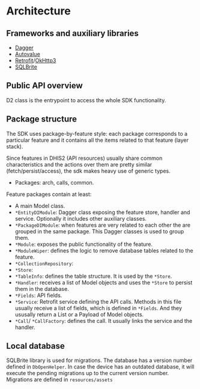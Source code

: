 # Architecture

<!--DHIS2-SECTION-ID:architecture-->

## Frameworks and auxiliary libraries

- [Dagger](https://google.github.io/dagger/)
- [Autovalue](https://github.com/google/auto/blob/master/value/userguide/index.md)
- [Retrofit](https://square.github.io/retrofit/)/[OkHttp3](https://github.com/square/okhttp)
- [SQLBrite](https://github.com/square/sqlbrite)

## Public API overview

D2 class is the entrypoint to access the whole SDK functionality.

## Package structure

The SDK uses package-by-feature style: each package corresponds to a particular feature and it contains all the items related to that feature (layer stack).

Since features in DHIS2 (API resources) usually share common characteristics and the actions over them are pretty similar (fetch/persist/access), the sdk makes heavy use of generic types.

- Packages: arch, calls, common.

Feature packages contain at least:

- A main Model class.
- `*EntityDIModule`: Dagger class exposing the feature store, handler and service. Optionally it includes other auxiliary classes.
- `*PackageDIModule`: when features are very related to each other the are grouped in the same package. This Dagger classes is used to group them.
- `*Module`: exposes the public functionality of the feature.
- `*ModuleWiper`: defines the logic to remove database tables related to the feature.
- `*CollectionRepository`:
- `*Store`:
- `*TableInfo`: defines the table structure. It is used by the `*Store`.
- `*Handler`: receives a list of Model objects and uses the `*Store` to persist them in the database.
- `*Fields`: API fields.
- `*Service`: Retrofit service defining the API calls. Methods in this file usually receive a list of fields, which is defined in `*Fields`. And they ususally return a List or a Payload of Model objects.
- `*Call`/ `*CallFactory`: defines the call. It usually links the service and the handler.

## Local database

SQLBrite library is used for migrations. The database has a version number defined in `DbOpenHelper`. In case the device has an outdated database, it will execute the pending migrations up to the current version number. Migrations are defined in `resources/assets`